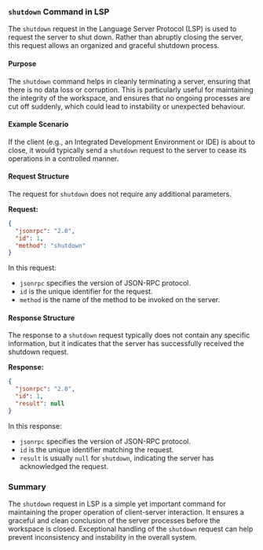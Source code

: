 ### `shutdown` Command in LSP

The `shutdown` request in the Language Server Protocol (LSP) is used to request the server to shut down. Rather than abruptly closing the server, this request allows an organized and graceful shutdown process.

#### Purpose

The `shutdown` command helps in cleanly terminating a server, ensuring that there is no data loss or corruption. This is particularly useful for maintaining the integrity of the workspace, and ensures that no ongoing processes are cut off suddenly, which could lead to instability or unexpected behaviour.

#### Example Scenario

If the client (e.g., an Integrated Development Environment or IDE) is about to close, it would typically send a `shutdown` request to the server to cease its operations in a controlled manner.

#### Request Structure

The request for `shutdown` does not require any additional parameters.

**Request:**

```json
{
  "jsonrpc": "2.0",
  "id": 1,
  "method": "shutdown"
}
```

In this request:
- `jsonrpc` specifies the version of JSON-RPC protocol.
- `id` is the unique identifier for the request.
- `method` is the name of the method to be invoked on the server.

#### Response Structure

The response to a `shutdown` request typically does not contain any specific information, but it indicates that the server has successfully received the shutdown request.

**Response:**

```json
{
  "jsonrpc": "2.0",
  "id": 1,
  "result": null
}
```

In this response:
- `jsonrpc` specifies the version of JSON-RPC protocol.
- `id` is the unique identifier matching the request.
- `result` is usually `null` for `shutdown`, indicating the server has acknowledged the request.

### Summary

The `shutdown` request in LSP is a simple yet important command for maintaining the proper operation of client-server interaction. It ensures a graceful and clean conclusion of the server processes before the workspace is closed. Exceptional handling of the `shutdown` request can help prevent inconsistency and instability in the overall system.
